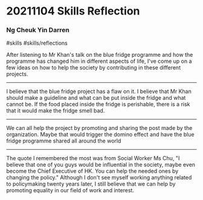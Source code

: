 # 20211104 Skills Reflection
### Ng Cheuk Yin Darren
#skills #skills/reflections 

After listening to Mr Khan's talk on the blue fridge programme and how the programme has changed him in different aspects of life, I've come up on a few ideas on how to help the society by contributing in these different projects.

---

I believe that the blue fridge project has a flaw on it. I believe that Mr Khan should make a guideline and what can be put inside the fridge and what cannot be. If the food placed inside the fridge is perishable, there is a risk that it would make the fridge smell bad.

---

We can all help the project by promoting and sharing the post made by the organization. Maybe that would trigger the domino effect and have the blue fridge programme shared all around the world

---

The quote I remembered the most was from Social Worker Ms Chu, "I believe that one of you guys would be influential in the society, maybe even become the Chief Executive of HK. You can help the needed ones by changing the policy." Although I don't see myself working anything related to policymaking twenty years later, I still believe that we can help by promoting equality in our field of work and interest.